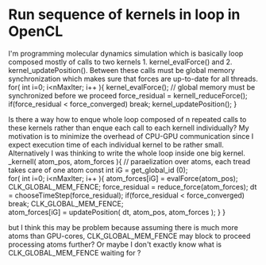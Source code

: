 
# Run sequence of kernels in loop in OpenCL

I'm programming molecular dynamics simulation which is basically loop composed mostly of calls to two kernels 1. kernel_evalForce() and 2. kernel_updatePosition(). Between these calls must be global memory synchronization which makes sure that forces are up-to-date for all threads.
for( int i=0; i<nMaxIter; i++ ){
   kernel_evalForce();
   // global memory must be synchronized before we proceed
   force_residual = kernell_reduceForce();
   if(force_residual < force_converged) break;
   kernel_updatePosition();
}

Is there a way how to enque whole loop composed of n repeated calls to these kernels rather than enque each call to each kernell individually?
My motivation is to minimize the overhead of CPU-GPU communication since I expect execution time of each individual kernel to be rather small.
Alternatively I was thinking to write the whole loop inside one big kernel.
_kernell( atom_pos, atom_forces ){
   // paraelization over atoms, each tread takes care of one atom
   const int iG = get_global_id (0);  
   for( int i=0; i<nMaxIter; i++ ){
      atom_forces[iG] = evalForce(atom_pos);
      CLK_GLOBAL_MEM_FENCE;
      force_residual = reduce_force(atom_forces);
      dt = chooseTimeStep(force_residual);
      if(force_residual < force_converged) break;
      CLK_GLOBAL_MEM_FENCE;      
      atom_forces[iG] = updatePosition( dt, atom_pos, atom_forces ); 
   }
}

but I think this may be problem because assuming there is much more atoms than GPU-cores, CLK_GLOBAL_MEM_FENCE may block to proceed processing atoms further? Or maybe I don't exactly know what is CLK_GLOBAL_MEM_FENCE waiting for ?

        
